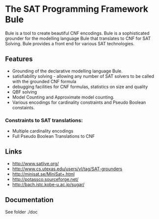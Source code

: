 The SAT Programming Framework Bule
=================================

Bule is a tool to create beautiful CNF encodings.
Bule is a sophisticated grounder for the modelling language Bule that translates to CNF for SAT Solving. 
Bule provides a front end for various SAT technologies. 

Features
--------

* Grounding of the declarative modelling language Bule. 
* satisfiability solving - allowing any number of SAT solvers to be called with the grounded CNF formula
* debugging facilities for CNF formulas, statistics on size and quality 
* QBF solving
* Model Counting and Approximate model counting. 
* Various encodings for cardinality constraints and Pseudo Boolean constaints. 

### Constraints to SAT translations: 

* Multiple cardinality encodings
* Full Pseudo Boolean Translations to CNF

Links
-----

* http://www.satlive.org/ 
* http://www.cs.utexas.edu/users/vl/tag/SAT-grounders
* http://minisat.se/MiniSat+.html
* http://potassco.sourceforge.net/
* http://bach.istc.kobe-u.ac.jp/sugar/

Documentation
-------------

See folder ./doc

